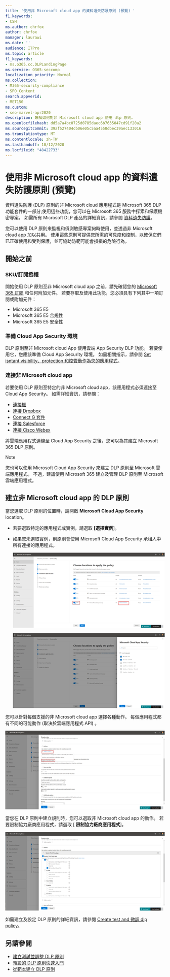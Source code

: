 ```yaml
---
title: '使用非 Microsoft cloud app 的資料遺失防護原則 (預覽) '
f1.keywords:
- CSH
ms.author: chrfox
author: chrfox
manager: laurawi
ms.date: ''
audience: ITPro
ms.topic: article
f1_keywords:
- ms.o365.cc.DLPLandingPage
ms.service: O365-seccomp
localization_priority: Normal
ms.collection:
- M365-security-compliance
- SPO_Content
search.appverid:
- MET150
ms.custom:
- seo-marvel-apr2020
description: 瞭解如何對非 Microsoft cloud app 使用 dlp 原則。
ms.openlocfilehash: dd5a7a4bc0725d0785daec6b7635047cd91f20a2
ms.sourcegitcommit: 39af527404cb06e05c5aa4550dbec39aec133016
ms.translationtype: MT
ms.contentlocale: zh-TW
ms.lasthandoff: 10/12/2020
ms.locfileid: "48422733"
---
```

# <a name="use-data-loss-prevention-policies-for-non-microsoft-cloud-apps-preview"></a>使用非 Microsoft cloud app 的資料遺失防護原則 (預覽) 

資料遺失防護 (DLP) 原則的非 Microsoft cloud 應用程式是 Microsoft 365 DLP 功能套件的一部分;使用這些功能，您可以在 Microsoft 365 服務中探索和保護機密專案。 如需所有 Microsoft DLP 產品的詳細資訊，請參閱 [資料遺失防護](https://docs.microsoft.com/microsoft-365/compliance/data-loss-prevention-policies?view=o365-worldwide)。

您可以使用 DLP 原則來監視和偵測敏感專案何時使用，並透過非 Microsoft cloud app 加以共用。 使用這些原則可提供您所需的可見度和控制，以確保它們已正確使用和受到保護，並可協助防範可能會損損的危險行為。

## <a name="before-you-begin"></a>開始之前

### <a name="skusubscriptions-licensing"></a>SKU/訂閱授權

開始使用 DLP 原則至非 Microsoft cloud app 之前，請先確認您的 [Microsoft 365 訂閱](https://www.microsoft.com/microsoft-365/compare-microsoft-365-enterprise-plans?rtc=1) 和任何附加元件。 若要存取及使用此功能，您必須具有下列其中一項訂閱或附加元件：

- Microsoft 365 E5
- Microsoft 365 E5 合規性
- Microsoft 365 E5 安全性

### <a name="prepare-your-cloud-app-security-environment"></a>準備 Cloud App Security 環境

DLP 原則至非 Microsoft cloud App 使用雲端 App Security DLP 功能。 若要使用它，您應該準備 Cloud App Security 環境。 如需相關指示，請參閱 [Set isntant visibility、protection 和控管動作為您的應用程式](https://docs.microsoft.com/cloud-app-security/getting-started-with-cloud-app-security#step-1-set-instant-visibility-protection-and-governance-actions-for-your-apps)。

### <a name="connect-a-non-microsoft-cloud-app"></a>連接非 Microsoft cloud app

若要使用 DLP 原則至特定的非 Microsoft cloud app，該應用程式必須連接至 Cloud App Security。 如需詳細資訊，請參閱：

- [連接框](https://docs.microsoft.com/cloud-app-security/connect-box-to-microsoft-cloud-app-security)
- [連接 Dropbox](https://docs.microsoft.com/cloud-app-security/connect-dropbox-to-microsoft-cloud-app-security)
- [Connect G 套件](https://docs.microsoft.com/cloud-app-security/connect-google-apps-to-microsoft-cloud-app-security)
- [連接 Salesforce](https://docs.microsoft.com/cloud-app-security/connect-salesforce-to-microsoft-cloud-app-security)
- [連接 Cisco Webex](https://docs.microsoft.com/cloud-app-security/connect-webex-to-microsoft-cloud-app-security)

將雲端應用程式連線至 Cloud App Security 之後，您可以為其建立 Microsoft 365 DLP 原則。

>[!NOTE]
>您也可以使用 Microsoft Cloud App Security 來建立 DLP 原則至 Microsoft 雲端應用程式。 不過，建議使用 Microsoft 365 建立及管理 DLP 原則至 Microsoft 雲端應用程式。

## <a name="create-a-dlp-policy-to-a-non-microsoft-cloud-app"></a>建立非 Microsoft cloud app 的 DLP 原則

當您選取 DLP 原則的位置時，請開啟 **Microsoft Cloud App Security** location。

- 若要選取特定的應用程式或實例，請選取 **[選擇實例**]。
- 如果您未選取實例，則原則會使用 Microsoft Cloud App Security 承租人中所有連接的應用程式。

   ![套用原則的位置](../media/1-dlp-non-microsoft-cloud-app-choose-instance.png)

   ![Box-US 和 Box-General](../media/2-dlp-non-microsoft-cloud-app-box.png)

您可以針對每個支援的非 Microsoft cloud app 選擇各種動作。 每個應用程式都有不同的可能動作 (取決於雲端應用程式 API) 。

![建立規則](../media/3-dlp-non-microsoft-cloud-app-create-rule.png)

當您在 DLP 原則中建立規則時，您可以選取非 Microsoft cloud app 的動作。 若要限制協力廠商應用程式，請選取 [ **限制協力廠商應用程式**]。

![限制協力廠商應用程式](../media/4-dlp-non-microsoft-cloud-app-restrict-third-party-apps.png)

如需建立及設定 DLP 原則的詳細資訊，請參閱 [Create test and 微調 dlp policy](https://docs.microsoft.com/microsoft-365/compliance/create-test-tune-dlp-policy?view=o365-worldwide)。

## <a name="see-also"></a>另請參閱

- [建立測試並調整 DLP 原則](https://docs.microsoft.com/microsoft-365/compliance/create-test-tune-dlp-policy?view=o365-worldwide)
- [預設的 DLP 原則快速入門](https://docs.microsoft.com/microsoft-365/compliance/get-started-with-the-default-dlp-policy?view=o365-worldwide)
- [從範本建立 DLP 原則](https://docs.microsoft.com/microsoft-365/compliance/create-a-dlp-policy-from-a-template?view=o365-worldwide)
